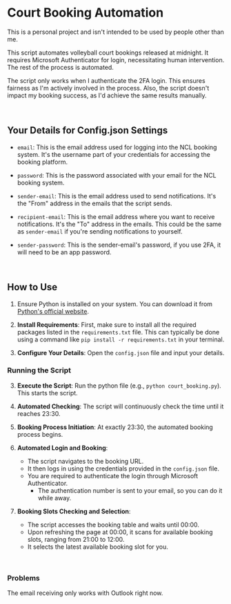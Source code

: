 # Court Booking Automation
This is a personal project and isn't intended to be used by people other than me. 

This script automates volleyball court bookings released at midnight. 
It requires Microsoft Authenticator for login, necessitating human intervention. 
The rest of the process is automated.

The script only works when I authenticate the 2FA login. This ensures fairness as I'm actively involved in the process. 
Also, the script doesn't impact my booking success, as I'd achieve the same results manually.

<br>

## Your Details for Config.json Settings 

- `email`: This is the email address used for logging into the NCL booking system. It's the username part of your credentials for accessing the booking platform.

- `password`: This is the password associated with your email for the NCL booking system.

- `sender-email`: This is the email address used to send notifications. It's the "From" address in the emails that the script sends. 

- `recipient-email`: This is the email address where you want to receive notifications. It's the "To" address in the emails. This could be the same as `sender-email` if you're sending notifications to yourself.

- `sender-password`: This is the sender-email's password, if you use 2FA, it will need to be an app password.

<br>


## How to Use  

1. Ensure Python is installed on your system. You can download it from [Python's official website](https://www.python.org/downloads/).

2. **Install Requirements**: First, make sure to install all the required packages listed in the `requirements.txt` file. This can typically be done using a command like `pip install -r requirements.txt` in your terminal.

3. **Configure Your Details**: Open the `config.json` file and input your details.

### Running the Script

3. **Execute the Script**: Run the python file (e.g., `python court_booking.py`). This starts the script.

4. **Automated Checking**: The script will continuously check the time until it reaches 23:30.

5. **Booking Process Initiation**: At exactly 23:30, the automated booking process begins.

6. **Automated Login and Booking**: 
   - The script navigates to the booking URL.
   - It then logs in using the credentials provided in the `config.json` file.
   - You are required to authenticate the login through Microsoft Authenticator.
     - The authentication number is sent to your email, so you can do it while away.
7. **Booking Slots Checking and Selection**: 
   - The script accesses the booking table and waits until 00:00.
   - Upon refreshing the page at 00:00, it scans for available booking slots, ranging from 21:00 to 12:00.
   - It selects the latest available booking slot for you.

<br>

### Problems

The email receiving only works with Outlook right now.
